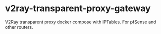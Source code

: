 # v2ray-transparent-proxy-gateway
V2Ray transparent proxy docker compose with IPTables. For pfSense and other routers.

